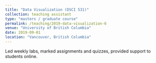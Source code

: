 ```yaml
---
title: "Data Visualization (DSCI 531)"
collection: teaching assistant
type: "masters / graduate course"
permalink: /teaching/2019-data-visualization-6
venue: "University of British Columbia"
date: 2019-09-01
location: "Vancouver, British Columbia"
---
```


Led weekly labs, marked assignments and quizzes, provided support to students online.